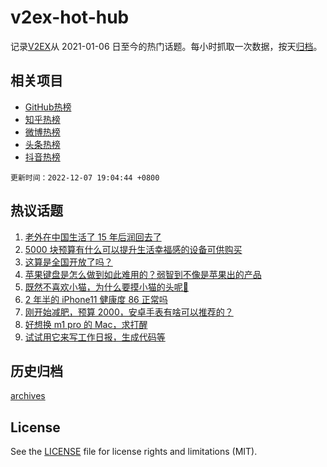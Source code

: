 # v2ex-hot-hub

 记录[V2EX](https://www.v2ex.com/)从 2021-01-06 日至今的热门话题。每小时抓取一次数据，按天[归档](archives)。
 
 ## 相关项目

- [GitHub热榜](https://github.com/snaildev/github-hot-hub)
- [知乎热榜](https://github.com/snaildev/zhihu-hot-hub)
- [微博热榜](https://github.com/snaildev/weibo-hot-hub)
- [头条热榜](https://github.com/snaildev/toutiao-hot-hub)
- [抖音热榜](https://github.com/snaildev/douyin-hot-hub)


 `更新时间：2022-12-07 19:04:44 +0800`

## 热议话题

1. [老外在中国生活了 15 年后润回去了](https://www.v2ex.com/t/900646)
1. [5000 块预算有什么可以提升生活幸福感的设备可供购买](https://www.v2ex.com/t/900774)
1. [这算是全国开放了吗？](https://www.v2ex.com/t/900776)
1. [苹果键盘是怎么做到如此难用的？弱智到不像是苹果出的产品](https://www.v2ex.com/t/900628)
1. [既然不喜欢小猫，为什么要摸小猫的头呢🥺](https://www.v2ex.com/t/900666)
1. [2 年半的 iPhone11 健康度 86 正常吗](https://www.v2ex.com/t/900667)
1. [刚开始减肥，预算 2000，安卓手表有啥可以推荐的？](https://www.v2ex.com/t/900675)
1. [好想换 m1 pro 的 Mac，求打醒](https://www.v2ex.com/t/900629)
1. [试试用它来写工作日报，生成代码等](https://www.v2ex.com/t/900669)

## 历史归档

[archives](archives)

## License

See the [LICENSE](LICENSE) file for license rights and limitations (MIT).
